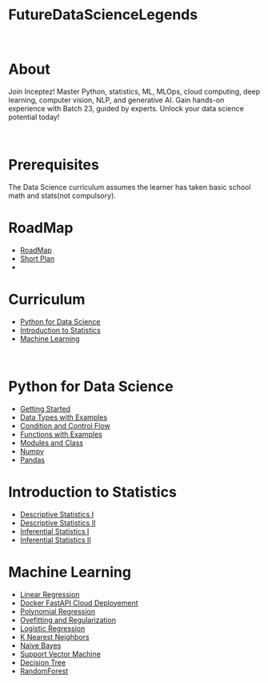 # FutureDataScienceLegends

<br>

# About
Join Inceptez! Master Python, statistics, ML, MLOps, cloud computing, deep learning, computer vision, NLP, and generative AI. Gain hands-on experience with Batch 23, guided by experts. Unlock your data science potential today!

<br>

# Prerequisites
The Data Science curriculum assumes the learner has taken basic school math and stats(not compulsory).

<be>

# RoadMap
* [RoadMap](https://docs.google.com/spreadsheets/d/13EVKNbPUYTKVL8lcT3-x1Cf8fL5pxiTrI9MRI6wUeg4/edit?usp=sharing)
* [Short Plan](https://docs.google.com/spreadsheets/d/1uiSSkVBZzVCmpc6ewM5y4ZoRCWGRDk08o-Pk_2q5BcU/)
* 
# Curriculum
* [Python for Data Science](https://github.com/nursnaaz/FutureDataScienceLegends/tree/main/01.%20Python)
* [Introduction to Statistics](https://github.com/nursnaaz/FutureDataScienceLegends/tree/main/02.%20Statistics)
* [Machine Learning](https://github.com/nursnaaz/FutureDataScienceLegends/tree/main/04.%20Linear%20Regression)

<br>

# Python for Data Science
* [Getting Started](https://github.com/nursnaaz/FutureDataScienceLegends/tree/main/01.%20Python/Python_Basics_1)
* [Data Types with Examples](https://github.com/nursnaaz/FutureDataScienceLegends/tree/main/01.%20Python/Python_Basics_1)
* [Condition and Control Flow](https://github.com/nursnaaz/FutureDataScienceLegends/tree/main/01.%20Python/Python_Basics_2)
* [Functions with Examples](https://github.com/nursnaaz/FutureDataScienceLegends/tree/main/01.%20Python/Python_Basics_3)
* [Modules and Class](https://github.com/nursnaaz/FutureDataScienceLegends/tree/main/01.%20Python/Python_Basics_3)
* [Numpy](https://github.com/nursnaaz/FutureDataScienceLegends/tree/main/01.%20Python/Python_Numpy_Basics_1)
* [Pandas](https://github.com/nursnaaz/FutureDataScienceLegends/tree/main/01.%20Python/Pandas_Basics_1)


# Introduction to Statistics
* [Descriptive Statistics I](https://github.com/nursnaaz/FutureDataScienceLegends/tree/main/02.%20Statistics/Descriptive%20Statistics%20-%201)
* [Descriptive Statistics II](https://github.com/nursnaaz/FutureDataScienceLegends/tree/main/02.%20Statistics/Descriptive%20Statistics%20-%202)
* [Inferential Statistics I](https://github.com/nursnaaz/FutureDataScienceLegends/tree/main/02.%20Statistics/Inferential%20Statistics%20-%201)
* [Inferential Statistics II](https://github.com/nursnaaz/FutureDataScienceLegends/tree/main/02.%20Statistics/Inferential%20Statistics%20-%202)

  
# Machine Learning
* [Linear Regression](https://github.com/nursnaaz/FutureDataScienceLegends/tree/main/04.%20Linear%20Regression)
* [Docker FastAPI Cloud Deployement](https://github.com/nursnaaz/FutureDataScienceLegends/tree/main/05.%20DockerFastAPICloudRunDeployement)
* [Polynomial Regression](https://github.com/nursnaaz/FutureDataScienceLegends/tree/main/06.%20Polynomial%20Regression)
* [Ovefitting and Regularization](https://github.com/nursnaaz/FutureDataScienceLegends/tree/main/07.%20Ovefitting%20and%20Regularization)
* [Logistic Regression](https://github.com/nursnaaz/FutureDataScienceLegends/tree/main/08.%20Logistic%20Regression)
* [K Nearest Neighbors](https://github.com/nursnaaz/FutureDataScienceLegends/tree/main/09.%20KNN)
* [Naive Bayes](https://github.com/nursnaaz/FutureDataScienceLegends/tree/main/10.%20Naive%20Bayes)
* [Support Vector Machine](https://github.com/nursnaaz/FutureDataScienceLegends/tree/main/11.%20Support%20Vector%20Machine)
* [Decision Tree](https://github.com/nursnaaz/FutureDataScienceLegends/tree/main/12.%20Decision%20Tree)
* [RandomForest](https://github.com/nursnaaz/FutureDataScienceLegends/tree/main/13.%20RandomForest)

  
